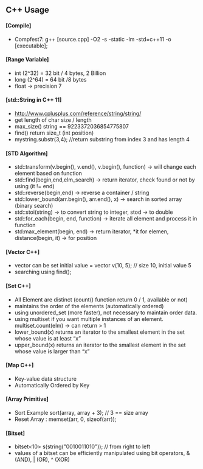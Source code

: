 ## C++ Usage

#### [Compile]
- Compfest7: g++ [source.cpp] -O2 -s -static -lm -std=c++11 -o [executable];

#### [Range Variable]
- int (2^32) = 32 bit / 4 bytes, 2 Billion
- long (2^64) = 64 bit /8 bytes
- float -> precision 7

#### [std::String in C++ 11]
- http://www.cplusplus.com/reference/string/string/
- get length of char size / length
- max_size() string == 9223372036854775807
- find() return size_t (int position)
- mystring.substr(3,4); //return substring from index 3 and has length 4

#### [STD Algorithm]
- std::transform(v.begin(), v.end(), v.begin(), function) -> will change each element based on function
- std::find(begin,end,elm_search) -> return iterator, check found or not by using (it != end)
- std::reverse(begin,end) -> reverse a container / string
- std::lower_bound(arr.begin(), arr.end(), x) -> search in sorted array (binary search)
- std::stoi(string) -> to convert string to integer, stod -> to double
- std::for_each(begin, end, function) -> iterate all element and process it in function
- std:max_element(begin, end) -> return iterator, *it for elemen, distance(begin, it) -> for position

#### [Vector C++]
- vector can be set initial value = vector<int> v(10, 5); // size 10, initial value 5
- searching using find();

#### [Set C++]
- All Element are distinct (count() function return 0 / 1, available or not)
- maintains the order of the elements (automatically ordered)
- using unordered_set (more faster), not necessary to maintain order data.
- using multiset if you want multiple instances of an element. multiset.count(elm) -> can return > 1
- lower_bound(x) returns an iterator to the smallest element in the set whose value is at least “x”
- upper_bound(x) returns an iterator to the smallest element in the set whose value is larger than “x”

#### [Map C++]
- Key-value data structure
- Automatically Ordered by Key

#### [Array Primitive]
- Sort Example sort(array, array + 3); // 3 == size array
- Reset Array : memset(arr, 0, sizeof(arr));

#### [Bitset]
- bitset<10> s(string("0010011010")); // from right to left
- values of a bitset can be efficiently manipulated using bit operators, & (AND), | (OR), ^ (XOR)
